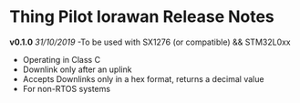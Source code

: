 # Thing Pilot lorawan Release Notes
**v0.1.0** *31/10/2019*
 -To be used with SX1276 (or compatible) && STM32L0xx
 - Operating in Class C
 - Downlink only after an uplink
 - Accepts Downlinks only in a hex format, returns a decimal value
 - For non-RTOS systems

